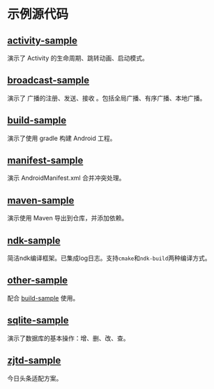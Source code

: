 # 示例源代码

## [activity-sample](activity-sample)

演示了 Activity 的生命周期、跳转动画、启动模式。

## [broadcast-sample](broadcast-sample)

演示了 广播的注册、发送、接收 。包括全局广播、有序广播、本地广播。

## [build-sample](build-sample)

演示了使用 gradle 构建 Android 工程。

## [manifest-sample](manifest-sample)

演示 AndroidManifest.xml 合并冲突处理。

## [maven-sample](maven-sample)

演示使用 Maven 导出到仓库，并添加依赖。

## [ndk-sample](ndk-sample)

简洁ndk编译框架。已集成log日志。支持`cmake`和`ndk-build`两种编译方式。

## [other-sample](other-sample)

配合 [build-sample](build-sample) 使用。

## [sqlite-sample](sqlite-sample)

演示了数据库的基本操作：增、删、改、查。

## [zjtd-sample](zjtd-sample)

今日头条适配方案。
